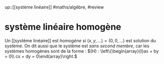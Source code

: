 up::[[système linéaire]]
#maths/algèbre, #review 
# système linéaire homogène
Un [[système linéaire]] est _homogène_ si $(x, y,\ldots)=(0, 0, \ldots)$ est solution du système.
On dit aussi que le système est _sans second membre_, car les systèmes homogènes sont de la forme :
$(H) : \left\{\begin{array}{l}ax + by = 0\\ cx + dy = 0\end{array}\right.$
